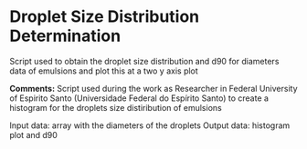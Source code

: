 # Droplet Size Distribution Determination
Script used to obtain the droplet size distribution and d90 for diameters data of emulsions and plot this at a two y axis plot

**Comments:**
Script used during the work as Researcher in Federal University of Espirito Santo (Universidade Federal do Espírito Santo) to create a histogram for the droplets size distiribution of emulsions

Input data: array with the diameters of the droplets
Output data: histogram plot and d90
